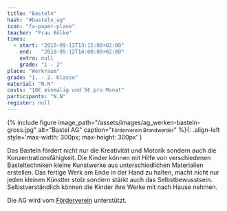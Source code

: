 ```yaml
---
title: "Basteln"
hash: "#basteln_ag"
icon: "fa-paper-plane"
teacher: "Frau Bölke"
times:
  - start: "2018-09-12T13:15:00+02:00"
    end:   "2018-09-12T14:00:00+02:00"
    extra: null
    grade: "1 - 2"
place: "Werkraum"
grade: "1. - 2. Klasse"
material: "N.N"
costs: "10€ einmalig und 5€ pro Monat"
participants: "N.N"
register: null
---
```

{% include figure image_path="/assets/images/ag_werken-basteln-gross.jpg" alt="Bastel AG" caption="<small>Förderverein Brandwerder</small>" %}{: .align-left style='max-width: 300px; max-height: 300px' }

Das Basteln fördert nicht nur die Kreativität und Motorik sondern auch die
Konzentrationsfähigkeit. Die Kinder können mit Hilfe von verschiedenen
Basteltechniken kleine Kunstwerke aus unterschiedlichen Materialien erstellen.
Das fertige Werk am Ende in der Hand zu halten, macht nicht nur jeden kleinen
Künstler stolz sondern stärkt auch das Selbstbewusstsein. Selbstverständlich
können die Kinder ihre Werke mit nach Hause nehmen.

Die AG wird vom
[Förderverein](https://www.foerderverein-brandwerder.de/bastel-ag-der-grundschule-brandwerder)
unterstützt.
